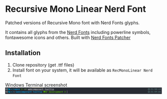 # Recursive Mono Linear Nerd Font
Patched versions of Recursive Mono font with Nerd Fonts glyphs. 

It contains all glyphs from the [Nerd Fonts](https://github.com/ryanoasis/nerd-fonts) including powerline symbols, fontawesome icons and others.
Built with [Nerd Fonts Patcher](https://github.com/ryanoasis/nerd-fonts#font-patcher)

## Installation
1. Clone repository (get .ttf files)
2. Install font on your system, it will be available as `RecMonoLinear Nerd Font`

Windows Terminal screenshot
![windows terminal image windows subsystem for linux](windows-terminal.png "Windows Terminal")
